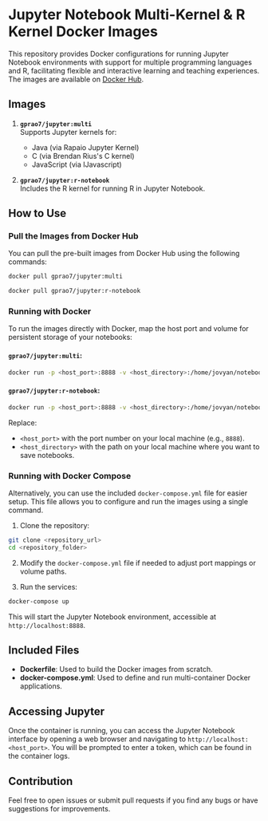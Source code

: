 # Jupyter Notebook Multi-Kernel & R Kernel Docker Images

This repository provides Docker configurations for running Jupyter Notebook environments with support for multiple programming languages and R, facilitating flexible and interactive learning and teaching experiences. The images are available on [Docker Hub](https://hub.docker.com/repository/docker/gprao7/jupyter/general).

## Images

1. **`gprao7/jupyter:multi`**  
   Supports Jupyter kernels for:
   - Java (via Rapaio Jupyter Kernel)
   - C (via Brendan Rius's C kernel)
   - JavaScript (via IJavascript)

2. **`gprao7/jupyter:r-notebook`**  
   Includes the R kernel for running R in Jupyter Notebook.

## How to Use

### Pull the Images from Docker Hub

You can pull the pre-built images from Docker Hub using the following commands:

```bash
docker pull gprao7/jupyter:multi
```

```bash
docker pull gprao7/jupyter:r-notebook
```

### Running with Docker

To run the images directly with Docker, map the host port and volume for persistent storage of your notebooks:

#### `gprao7/jupyter:multi`:

```bash
docker run -p <host_port>:8888 -v <host_directory>:/home/jovyan/notebooks gprao7/jupyter:multi
```

#### `gprao7/jupyter:r-notebook`:

```bash
docker run -p <host_port>:8888 -v <host_directory>:/home/jovyan/notebooks gprao7/jupyter:r-notebook
```

Replace:
- `<host_port>` with the port number on your local machine (e.g., `8888`).
- `<host_directory>` with the path on your local machine where you want to save notebooks.

### Running with Docker Compose

Alternatively, you can use the included `docker-compose.yml` file for easier setup. This file allows you to configure and run the images using a single command.

1. Clone the repository:

```bash
git clone <repository_url>
cd <repository_folder>
```

2. Modify the `docker-compose.yml` file if needed to adjust port mappings or volume paths.

3. Run the services:

```bash
docker-compose up
```

This will start the Jupyter Notebook environment, accessible at `http://localhost:8888`.

## Included Files

- **Dockerfile**: Used to build the Docker images from scratch.
- **docker-compose.yml**: Used to define and run multi-container Docker applications.

## Accessing Jupyter

Once the container is running, you can access the Jupyter Notebook interface by opening a web browser and navigating to `http://localhost:<host_port>`. You will be prompted to enter a token, which can be found in the container logs.

## Contribution

Feel free to open issues or submit pull requests if you find any bugs or have suggestions for improvements.